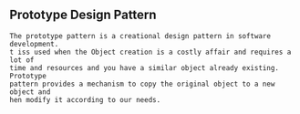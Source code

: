## Prototype Design Pattern

	The prototype pattern is a creational design pattern in software development.
	t iss used when the Object creation is a costly affair and requires a lot of
	time and resources and you have a similar object already existing. Prototype
	pattern provides a mechanism to copy the original object to a new object and 
	hen modify it according to our needs.
